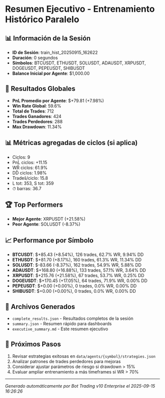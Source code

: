 # Resumen Ejecutivo - Entrenamiento Histórico Paralelo

## 📊 Información de la Sesión
- **ID de Sesión**: train_hist_20250915_162622
- **Duración**: 0 segundos
- **Símbolos**: BTCUSDT, ETHUSDT, SOLUSDT, ADAUSDT, XRPUSDT, DOGEUSDT, PEPEUSDT, SHIBUSDT
- **Balance Inicial por Agente**: $1,000.00

## 🎯 Resultados Globales
- **PnL Promedio por Agente**: $+79.81 (+7.98%)
- **Win Rate Global**: 59.6%
- **Total de Trades**: 712
- **Trades Ganadores**: 424
- **Trades Perdedores**: 288
- **Max Drawdown**: 11.34%

## 📊 Métricas agregadas de ciclos (si aplica)
- Ciclos: 9
- PnL̄ ciclos: +11.15
- WR̄ ciclos: 61.9%
- DD̄ ciclos: 1.98%
- Trades̄/ciclo: 15.8
- L tot: 353, S tot: 359
- ⏱̄ barras: 36.7


## 🏆 Top Performers
- **Mejor Agente**: XRPUSDT (+21.58%)
- **Peor Agente**: SOLUSDT (-8.37%)

## 📈 Performance por Símbolo
- **BTCUSDT**: $+85.43 (+8.54%), 126 trades, 62.7% WR, 9.94% DD
- **ETHUSDT**: $+81.70 (+8.17%), 160 trades, 61.3% WR, 11.34% DD
- **SOLUSDT**: $-83.66 (-8.37%), 162 trades, 54.9% WR, 5.88% DD
- **ADAUSDT**: $+168.80 (+16.88%), 133 trades, 57.1% WR, 3.64% DD
- **XRPUSDT**: $+215.76 (+21.58%), 67 trades, 53.7% WR, 0.25% DD
- **DOGEUSDT**: $+170.45 (+17.05%), 64 trades, 71.9% WR, 0.00% DD
- **PEPEUSDT**: $+0.00 (+0.00%), 0 trades, 0.0% WR, 0.00% DD
- **SHIBUSDT**: $+0.00 (+0.00%), 0 trades, 0.0% WR, 0.00% DD

## 📁 Archivos Generados
- `complete_results.json` - Resultados completos de la sesión
- `summary.json` - Resumen rápido para dashboards
- `executive_summary.md` - Este resumen ejecutivo

## 🎯 Próximos Pasos
1. Revisar estrategias exitosas en `data/agents/{symbol}/strategies.json`
2. Analizar patrones de trades perdedores para mejoras
3. Considerar ajustar parámetros de riesgo si drawdown > 15%
4. Evaluar ampliar entrenamiento a más timeframes si WR > 70%

---
*Generado automáticamente por Bot Trading v10 Enterprise el 2025-09-15 16:26:26*
